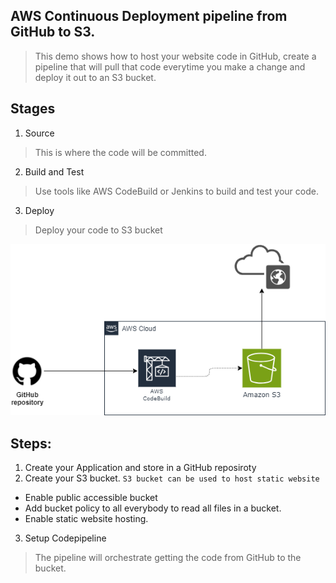 ## AWS Continuous Deployment pipeline from GitHub to S3.
> This demo shows how to host your website code in GitHub, create a pipeline that will pull that code everytime you make a change and deploy it out to an S3 bucket.
## Stages
1. Source
> This is where the code will be committed.
2. Build and Test
> Use tools like AWS CodeBuild or Jenkins to build and test your code.
3. Deploy
> Deploy your code to S3 bucket

![image](images/AWSDEMO-GitHub-CodePipeline-S3.png)

## Steps:
1. Create your Application and store in a GitHub reposiroty
2. Create your S3 bucket. `S3 bucket can be used to host static website`
- Enable public accessible bucket
- Add bucket policy to all everybody to read all files in a bucket.
- Enable static website hosting.
3. Setup Codepipeline 
> The pipeline will orchestrate getting the code from GitHub to the bucket.